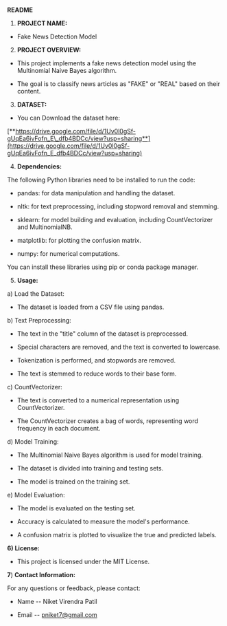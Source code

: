**README**

1.  **PROJECT NAME:**

-   Fake News Detection Model

2.  **PROJECT OVERVIEW:**

-   This project implements a fake news detection model using the
    Multinomial Naive Bayes algorithm.

-   The goal is to classify news articles as \"FAKE\" or \"REAL\" based
    on their content.

3.  **DATASET:**

-   You can Download the dataset here:

[**https://drive.google.com/file/d/1Uv0l0gSf-gUqEa6ivFofn_E\_dfb4BDCc/view?usp=sharing**](https://drive.google.com/file/d/1Uv0l0gSf-gUqEa6ivFofn_E_dfb4BDCc/view?usp=sharing)

4.  **Dependencies:**

The following Python libraries need to be installed to run the code:

-   pandas: for data manipulation and handling the dataset.

-   nltk: for text preprocessing, including stopword removal and
    stemming.

-   sklearn: for model building and evaluation, including
    CountVectorizer and MultinomialNB.

-   matplotlib: for plotting the confusion matrix.

-   numpy: for numerical computations.

You can install these libraries using pip or conda package manager.

5.  **Usage:**

a)  Load the Dataset:

-   The dataset is loaded from a CSV file using pandas.

b)  Text Preprocessing:

-   The text in the \"title\" column of the dataset is preprocessed.

-   Special characters are removed, and the text is converted to
    lowercase.

-   Tokenization is performed, and stopwords are removed.

-   The text is stemmed to reduce words to their base form.

c)  CountVectorizer:

-   The text is converted to a numerical representation using
    CountVectorizer.

-   The CountVectorizer creates a bag of words, representing word
    frequency in each document.

d)  Model Training:

-   The Multinomial Naive Bayes algorithm is used for model training.

-   The dataset is divided into training and testing sets.

-   The model is trained on the training set.

e)  Model Evaluation:

-   The model is evaluated on the testing set.

-   Accuracy is calculated to measure the model\'s performance.

-   A confusion matrix is plotted to visualize the true and predicted
    labels.

**6) License:**

-   This project is licensed under the MIT License.

**7**) **Contact Information:**

For any questions or feedback, please contact:

-   Name -- Niket Virendra Patil

-   Email -- pniket7@gmail.com
